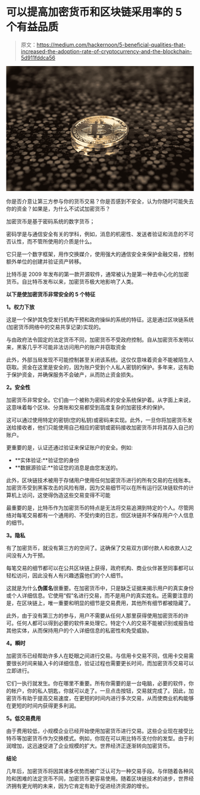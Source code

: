 # 可以提高加密货币和区块链采用率的 5 个有益品质

> 原文：<https://medium.com/hackernoon/5-beneficial-qualities-that-increased-the-adoption-rate-of-cryptocurrency-and-the-blockchain-5d911fddca56>

![](img/7aeab1bbfd77575268a748068b237254.png)

你是否介意让第三方参与你的货币交易？你是否感到不安全，认为你随时可能失去你的资金？如果是，为什么不试试加密货币？

加密货币是基于密码系统的数字货币；

密码学是与通信安全有关的学科，例如，消息的机密性、发送者验证和消息的不可否认性，而不管所使用的介质是什么。

它只是一个数字框架，用作交换媒介，使用强大的通信安全来保护金融交易，控制额外单位的创建并验证资产转移。

比特币是 2009 年发布的第一款开源软件，通常被认为是第一种去中心化的加密货币。自比特币发布以来，加密货币极大地影响了人类。

**以下是使加密货币非常安全的 5 个特征**

**1。权力下放**

这是一个保护其免受发行机构干预和政府操纵的系统的特征。这是通过区块链系统(加密货币网络中的交易共享记录)实现的。

与由政府法令固定的法定货币不同，加密货币不受政府控制。自从加密货币发明以来，黑客几乎不可能非法访问用户的账户并窃取资金

此外，外部当局发现不可能控制甚至关闭该系统。这仅仅意味着资金不能被陌生人窃取。资金在这里是安全的，因为账户受到个人私人密钥的保护。多年来，这有助于保护资金，并确保服务不会破产，从而防止资金损失。

**2。安全性**

加密货币非常安全。它们由一个被称为密码术的安全系统保护着。从字面上来说，这意味着每个区块、分类账和交易都受到高度复杂的加密技术的保护。

这可以通过使用特定的密钥(您的私钥)或密码来实现。此外，一旦你将加密货币发送给接收者，他们只能使用自己相应的密钥或密码接收加密货币并将其存入自己的账户。

更重要的是，认证还通过验证来保证账户的安全。例如:

*   **实体验证:**验证您的身份
*   **数据源验证:**验证您的消息是由您发送的。

此外，区块链技术被用于存储用户使用任何加密货币进行的所有交易的在线账本。加密货币受到黑客攻击的风险有限，因为交易细节可以在所有运行区块链软件的计算机上访问，这使得伪造这些交易变得不可能

最重要的是，比特币作为加密货币的特点是无法将交易追溯到特定的个人。尽管网络对每笔交易都有一个通用的、不受约束的日志，但区块链并不保存用户个人信息的细节。

**3。隐私**

有了加密货币，就没有第三方的空间了。这确保了交易双方(即付款人和收款人)之间没有人为干预。

每笔交易的细节都可以在公共区块链上获得，政府机构、商业伙伴甚至同事都可以轻松访问，因此没有人有兴趣透露他们的个人细节。

这就是为什么**伪匿名**很重要。在加密货币中，只是缺乏证据来揭示用户的真实身份或个人详细信息。它使用“假”名进行交易，而不是用户的真实姓名。还需要注意的是，在区块链上，唯一重要和明显的细节是交易费用，其他所有细节都被隐藏了。

此外，由于没有第三方的参与，用户不需要从任何人那里获得使用加密货币的许可。任何人都可以得到必要的软件来处理它。特定个人的交易不能被识别或报告给其他实体，从而保持用户的个人详细信息的私密性和免受威胁。

**4。瞬时**

加密货币已经帮助许多人在眨眼之间进行交易。与信用卡交易不同，信用卡交易需要很长时间来输入卡的详细信息，验证过程也需要更长时间，而加密货币交易可以立即进行。

它们一执行就发生。你在哪里不重要。所有你需要的是一台电脑，必要的软件，你的帐户，你的私人钥匙，你就可以走了。一旦点击按钮，交易就完成了。因此，加密货币有助于提高交易速度，在更短的时间内进行多次交易，从而使商业机构能够在更短的时间内获得更多利润。

**5。低交易费用**

由于费用较低，小规模企业已经开始使用加密货币进行交易。这些企业现在接受比特币等加密货币作为交换模式。例如，你现在可以用比特币支付你的发型。由于利润增加，这迅速促进了企业规模的扩大。世界经济正逐渐转向加密货币。

**结论**

几年后，加密货币将因其诸多优势而被广泛认可为一种交易手段。与伴随着各种风险和困难的法定货币不同，加密货币更容易使用。随着区块链技术的进步，世界经济拥有更光明的未来，因为它肯定有助于促进经济资源的增长。